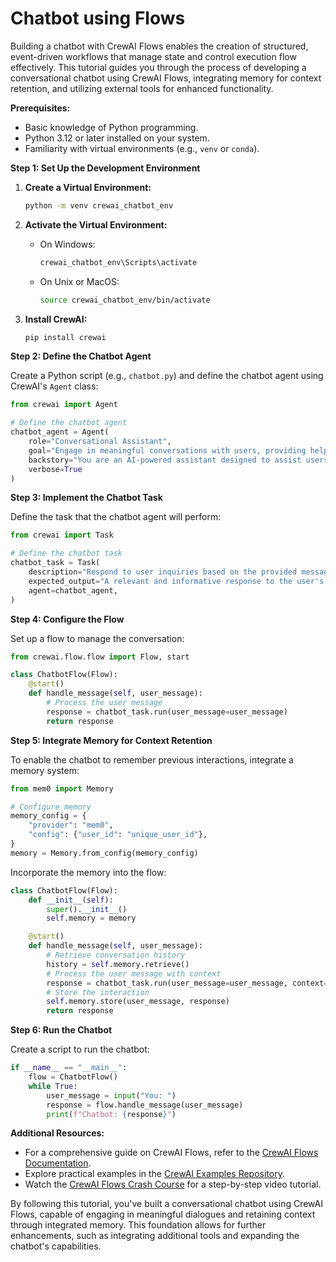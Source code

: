 # Chatbot using Flows

Building a chatbot with CrewAI Flows enables the creation of structured, event-driven workflows that manage state and control execution flow effectively. This tutorial guides you through the process of developing a conversational chatbot using CrewAI Flows, integrating memory for context retention, and utilizing external tools for enhanced functionality.

**Prerequisites:**

- Basic knowledge of Python programming.
- Python 3.12 or later installed on your system.
- Familiarity with virtual environments (e.g., `venv` or `conda`).

**Step 1: Set Up the Development Environment**

1. **Create a Virtual Environment:**

   ```bash
   python -m venv crewai_chatbot_env
   ```

2. **Activate the Virtual Environment:**

   - On Windows:
     ```bash
     crewai_chatbot_env\Scripts\activate
     ```
   - On Unix or MacOS:
     ```bash
     source crewai_chatbot_env/bin/activate
     ```

3. **Install CrewAI:**

   ```bash
   pip install crewai
   ```

**Step 2: Define the Chatbot Agent**

Create a Python script (e.g., `chatbot.py`) and define the chatbot agent using CrewAI's `Agent` class:

```python
from crewai import Agent

# Define the chatbot agent
chatbot_agent = Agent(
    role="Conversational Assistant",
    goal="Engage in meaningful conversations with users, providing helpful and accurate information.",
    backstory="You are an AI-powered assistant designed to assist users with a variety of tasks and answer their questions.",
    verbose=True
)
```

**Step 3: Implement the Chatbot Task**

Define the task that the chatbot agent will perform:

```python
from crewai import Task

# Define the chatbot task
chatbot_task = Task(
    description="Respond to user inquiries based on the provided message: {user_message}",
    expected_output="A relevant and informative response to the user's message.",
    agent=chatbot_agent,
)
```

**Step 4: Configure the Flow**

Set up a flow to manage the conversation:

```python
from crewai.flow.flow import Flow, start

class ChatbotFlow(Flow):
    @start()
    def handle_message(self, user_message):
        # Process the user message
        response = chatbot_task.run(user_message=user_message)
        return response
```

**Step 5: Integrate Memory for Context Retention**

To enable the chatbot to remember previous interactions, integrate a memory system:

```python
from mem0 import Memory

# Configure memory
memory_config = {
    "provider": "mem0",
    "config": {"user_id": "unique_user_id"},
}
memory = Memory.from_config(memory_config)
```

Incorporate the memory into the flow:

```python
class ChatbotFlow(Flow):
    def __init__(self):
        super().__init__()
        self.memory = memory

    @start()
    def handle_message(self, user_message):
        # Retrieve conversation history
        history = self.memory.retrieve()
        # Process the user message with context
        response = chatbot_task.run(user_message=user_message, context=history)
        # Store the interaction
        self.memory.store(user_message, response)
        return response
```

**Step 6: Run the Chatbot**

Create a script to run the chatbot:

```python
if __name__ == "__main__":
    flow = ChatbotFlow()
    while True:
        user_message = input("You: ")
        response = flow.handle_message(user_message)
        print(f"Chatbot: {response}")
```

**Additional Resources:**

- For a comprehensive guide on CrewAI Flows, refer to the [CrewAI Flows Documentation](https://docs.crewai.com/concepts/flows).
- Explore practical examples in the [CrewAI Examples Repository](https://github.com/crewAIInc/crewAI-examples).
- Watch the [CrewAI Flows Crash Course](https://www.youtube.com/watch?v=8PtGcNE01yo) for a step-by-step video tutorial.

By following this tutorial, you've built a conversational chatbot using CrewAI Flows, capable of engaging in meaningful dialogues and retaining context through integrated memory. This foundation allows for further enhancements, such as integrating additional tools and expanding the chatbot's capabilities. 